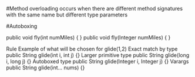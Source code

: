 #Method overloading 
occurs when there are different method signatures with the same name 
but different type parameters

#Autoboxing

public void fly(int numMiles) { } 
public void fly(Integer numMiles) { }

Rule                    Example of what will be chosen for glide(1,2)
Exact match by type     public String glide(int i, int j) {} 
Larger primitive type   public String glide(long i, long j) {} 
Autoboxed type          public String glide(Integer i, Integer j) {} 
Varargs                 public String glide(int... nums) {}

